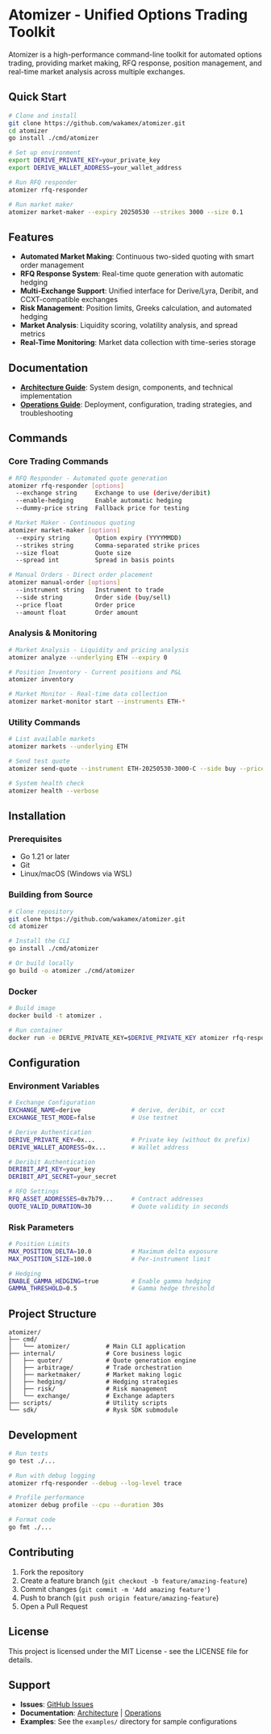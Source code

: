 # Atomizer - Unified Options Trading Toolkit

Atomizer is a high-performance command-line toolkit for automated options trading, providing market making, RFQ response, position management, and real-time market analysis across multiple exchanges.

## Quick Start

```bash
# Clone and install
git clone https://github.com/wakamex/atomizer.git
cd atomizer
go install ./cmd/atomizer

# Set up environment
export DERIVE_PRIVATE_KEY=your_private_key
export DERIVE_WALLET_ADDRESS=your_wallet_address

# Run RFQ responder
atomizer rfq-responder

# Run market maker
atomizer market-maker --expiry 20250530 --strikes 3000 --size 0.1
```

## Features

- **Automated Market Making**: Continuous two-sided quoting with smart order management
- **RFQ Response System**: Real-time quote generation with automatic hedging
- **Multi-Exchange Support**: Unified interface for Derive/Lyra, Deribit, and CCXT-compatible exchanges
- **Risk Management**: Position limits, Greeks calculation, and automated hedging
- **Market Analysis**: Liquidity scoring, volatility analysis, and spread metrics
- **Real-Time Monitoring**: Market data collection with time-series storage

## Documentation

- **[Architecture Guide](./ARCHITECTURE.md)**: System design, components, and technical implementation
- **[Operations Guide](./OPERATIONS.md)**: Deployment, configuration, trading strategies, and troubleshooting

## Commands

### Core Trading Commands

```bash
# RFQ Responder - Automated quote generation
atomizer rfq-responder [options]
  --exchange string     Exchange to use (derive/deribit)
  --enable-hedging      Enable automatic hedging
  --dummy-price string  Fallback price for testing

# Market Maker - Continuous quoting
atomizer market-maker [options]
  --expiry string       Option expiry (YYYYMMDD)
  --strikes string      Comma-separated strike prices
  --size float          Quote size
  --spread int          Spread in basis points

# Manual Orders - Direct order placement
atomizer manual-order [options]
  --instrument string   Instrument to trade
  --side string         Order side (buy/sell)
  --price float         Order price
  --amount float        Order amount
```

### Analysis & Monitoring

```bash
# Market Analysis - Liquidity and pricing analysis
atomizer analyze --underlying ETH --expiry 0

# Position Inventory - Current positions and P&L
atomizer inventory

# Market Monitor - Real-time data collection
atomizer market-monitor start --instruments ETH-*
```

### Utility Commands

```bash
# List available markets
atomizer markets --underlying ETH

# Send test quote
atomizer send-quote --instrument ETH-20250530-3000-C --side buy --price 100

# System health check
atomizer health --verbose
```

## Installation

### Prerequisites
- Go 1.21 or later
- Git
- Linux/macOS (Windows via WSL)

### Building from Source

```bash
# Clone repository
git clone https://github.com/wakamex/atomizer.git
cd atomizer

# Install the CLI
go install ./cmd/atomizer

# Or build locally
go build -o atomizer ./cmd/atomizer
```

### Docker

```bash
# Build image
docker build -t atomizer .

# Run container
docker run -e DERIVE_PRIVATE_KEY=$DERIVE_PRIVATE_KEY atomizer rfq-responder
```

## Configuration

### Environment Variables

```bash
# Exchange Configuration
EXCHANGE_NAME=derive              # derive, deribit, or ccxt
EXCHANGE_TEST_MODE=false          # Use testnet

# Derive Authentication
DERIVE_PRIVATE_KEY=0x...          # Private key (without 0x prefix)
DERIVE_WALLET_ADDRESS=0x...       # Wallet address

# Deribit Authentication  
DERIBIT_API_KEY=your_key
DERIBIT_API_SECRET=your_secret

# RFQ Settings
RFQ_ASSET_ADDRESSES=0x7b79...     # Contract addresses
QUOTE_VALID_DURATION=30           # Quote validity in seconds
```

### Risk Parameters

```bash
# Position Limits
MAX_POSITION_DELTA=10.0           # Maximum delta exposure
MAX_POSITION_SIZE=100.0           # Per-instrument limit

# Hedging
ENABLE_GAMMA_HEDGING=true         # Enable gamma hedging
GAMMA_THRESHOLD=0.5               # Gamma hedge threshold
```

## Project Structure

```
atomizer/
├── cmd/
│   └── atomizer/          # Main CLI application
├── internal/              # Core business logic
│   ├── quoter/            # Quote generation engine
│   ├── arbitrage/         # Trade orchestration
│   ├── marketmaker/       # Market making logic
│   ├── hedging/           # Hedging strategies
│   ├── risk/              # Risk management
│   └── exchange/          # Exchange adapters
├── scripts/               # Utility scripts
└── sdk/                   # Rysk SDK submodule
```

## Development

```bash
# Run tests
go test ./...

# Run with debug logging
atomizer rfq-responder --debug --log-level trace

# Profile performance
atomizer debug profile --cpu --duration 30s

# Format code
go fmt ./...
```

## Contributing

1. Fork the repository
2. Create a feature branch (`git checkout -b feature/amazing-feature`)
3. Commit changes (`git commit -m 'Add amazing feature'`)
4. Push to branch (`git push origin feature/amazing-feature`)
5. Open a Pull Request

## License

This project is licensed under the MIT License - see the LICENSE file for details.

## Support

- **Issues**: [GitHub Issues](https://github.com/wakamex/atomizer/issues)
- **Documentation**: [Architecture](./ARCHITECTURE.md) | [Operations](./OPERATIONS.md)
- **Examples**: See the `examples/` directory for sample configurations